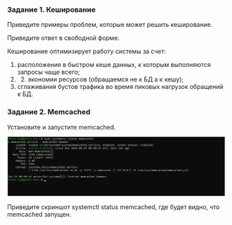 ### Задание 1. Кеширование
Приведите примеры проблем, которые может решить кеширование.

Приведите ответ в свободной форме.

Кеширование оптимизирует работу системы за счет:

1) расположения в быстром кеше данных, к которым выполняются запросы чаще всего;
2) 2) экономии ресурсов (обращаемся не к БД а к кешу);
3) сглаживания бустов трафика во время пиковых нагрузок обращений к БД.
### Задание 2. Memcached
Установите и запустите memcached.

![Screenshot 1 ](https://github.com/Anton-rus/Homework-Git-AKravchenko/blob/main/memcached%20and%20redis%201.1.png)

Приведите скриншот systemctl status memcached, где будет видно, что memcached запущен.

